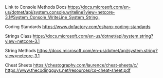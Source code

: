 Link to Console Methods Docs
https://docs.microsoft.com/en-us/dotnet/api/system.console.writeline?view=netcore-3.1#System_Console_WriteLine_System_String_

Coding Standards
https://www.dofactory.com/csharp-coding-standards

Strings Class
https://docs.microsoft.com/en-us/dotnet/api/system.string?view=netcore-3.1

String Methods
https://docs.microsoft.com/en-us/dotnet/api/system.string?view=netcore-3.1

Cheat Sheets
https://cheatography.com/laurence/cheat-sheets/c/
https://www.thecodingguys.net/resources/cs-cheat-sheet.pdf